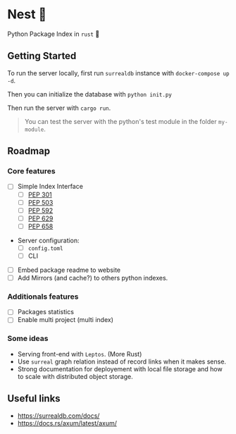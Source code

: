 # Nest 🪺

Python Package Index in `rust` 🦀

## Getting Started

To run the server locally, first run `surrealdb` instance with `docker-compose up -d`.

Then you can initialize the database with `python init.py`

Then run the server with `cargo run`.

> You can test the server with the python's test module in the folder `my-module`.

## Roadmap

### Core features 
- [ ] Simple Index Interface
    - [ ] [PEP 301](https://peps.python.org/pep-0301)
    - [ ] [PEP 503](https://peps.python.org/pep-0503/)
    - [ ] [PEP 592](https://peps.python.org/pep-0592/)
    - [ ] [PEP 629](https://peps.python.org/pep-0629/)
    - [ ] [PEP 658](https://peps.python.org/pep-0658/)
- Server configuration:
    - [ ] `config.toml` 
    - [ ] CLI 
- [ ] Embed package readme to website
- [ ] Add Mirrors (and cache?) to others python indexes.

### Additionals features
- [ ] Packages statistics
- [ ] Enable multi project (multi index)

### Some ideas
- Serving front-end with `Leptos`. (More Rust)
- Use `surreal` graph relation instead of record links when it makes sense.
- Strong documentation for deployement with local file storage and how to scale with distributed object storage.

## Useful links
- https://surrealdb.com/docs/
- https://docs.rs/axum/latest/axum/
